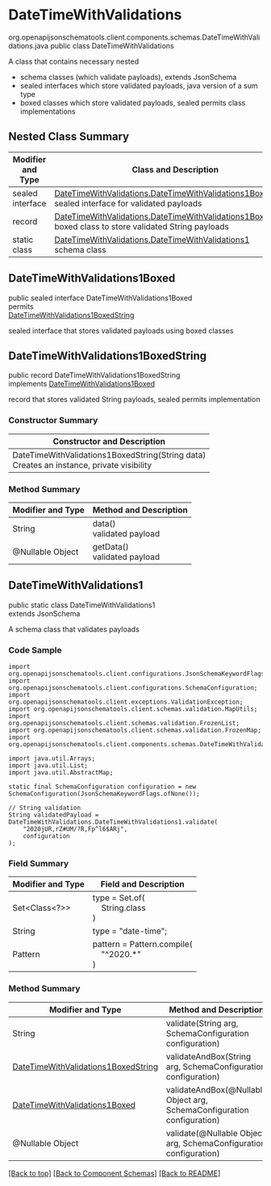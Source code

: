 # DateTimeWithValidations
org.openapijsonschematools.client.components.schemas.DateTimeWithValidations.java
public class DateTimeWithValidations<br>

A class that contains necessary nested
- schema classes (which validate payloads), extends JsonSchema
- sealed interfaces which store validated payloads, java version of a sum type
- boxed classes which store validated payloads, sealed permits class implementations

## Nested Class Summary
| Modifier and Type | Class and Description |
| ----------------- | ---------------------- |
| sealed interface | [DateTimeWithValidations.DateTimeWithValidations1Boxed](#datetimewithvalidations1boxed)<br> sealed interface for validated payloads |
| record | [DateTimeWithValidations.DateTimeWithValidations1BoxedString](#datetimewithvalidations1boxedstring)<br> boxed class to store validated String payloads |
| static class | [DateTimeWithValidations.DateTimeWithValidations1](#datetimewithvalidations1)<br> schema class |

## DateTimeWithValidations1Boxed
public sealed interface DateTimeWithValidations1Boxed<br>
permits<br>
[DateTimeWithValidations1BoxedString](#datetimewithvalidations1boxedstring)

sealed interface that stores validated payloads using boxed classes

## DateTimeWithValidations1BoxedString
public record DateTimeWithValidations1BoxedString<br>
implements [DateTimeWithValidations1Boxed](#datetimewithvalidations1boxed)

record that stores validated String payloads, sealed permits implementation

### Constructor Summary
| Constructor and Description |
| --------------------------- |
| DateTimeWithValidations1BoxedString(String data)<br>Creates an instance, private visibility |

### Method Summary
| Modifier and Type | Method and Description |
| ----------------- | ---------------------- |
| String | data()<br>validated payload |
| @Nullable Object | getData()<br>validated payload |

## DateTimeWithValidations1
public static class DateTimeWithValidations1<br>
extends JsonSchema

A schema class that validates payloads

### Code Sample
```
import org.openapijsonschematools.client.configurations.JsonSchemaKeywordFlags;
import org.openapijsonschematools.client.configurations.SchemaConfiguration;
import org.openapijsonschematools.client.exceptions.ValidationException;
import org.openapijsonschematools.client.schemas.validation.MapUtils;
import org.openapijsonschematools.client.schemas.validation.FrozenList;
import org.openapijsonschematools.client.schemas.validation.FrozenMap;
import org.openapijsonschematools.client.components.schemas.DateTimeWithValidations;

import java.util.Arrays;
import java.util.List;
import java.util.AbstractMap;

static final SchemaConfiguration configuration = new SchemaConfiguration(JsonSchemaKeywordFlags.ofNone());

// String validation
String validatedPayload = DateTimeWithValidations.DateTimeWithValidations1.validate(
    "2020jUR,rZ#UM/?R,Fp^l6$ARj",
    configuration
);
```

### Field Summary
| Modifier and Type | Field and Description |
| ----------------- | ---------------------- |
| Set<Class<?>> | type = Set.of(<br/>&nbsp;&nbsp;&nbsp;&nbsp;String.class<br/>)<br/> |
| String | type = "date-time"; |
| Pattern | pattern = Pattern.compile(<br>&nbsp;&nbsp;&nbsp;&nbsp;"^2020.*"<br>)<br> |

### Method Summary
| Modifier and Type | Method and Description |
| ----------------- | ---------------------- |
| String | validate(String arg, SchemaConfiguration configuration) |
| [DateTimeWithValidations1BoxedString](#datetimewithvalidations1boxedstring) | validateAndBox(String arg, SchemaConfiguration configuration) |
| [DateTimeWithValidations1Boxed](#datetimewithvalidations1boxed) | validateAndBox(@Nullable Object arg, SchemaConfiguration configuration) |
| @Nullable Object | validate(@Nullable Object arg, SchemaConfiguration configuration) |

[[Back to top]](#top) [[Back to Component Schemas]](../../../README.md#Component-Schemas) [[Back to README]](../../../README.md)
